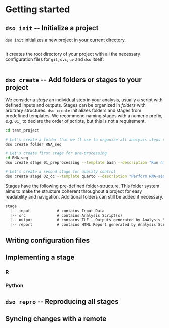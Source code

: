 # Getting started

## `dso init` -- Initialize a project

`dso init` initializes a new project in your current directory.

```{command-output} dso init test_project --description "This is a test project"

```

It creates the root directory of your project with all the necessary configuration files for `git`, `dvc`, `uv` and
`dso` itself:

```{command-output} ls -a test_project

```

## `dso create` -- Add folders or stages to your project

We consider a _stage_ an individual step in your analysis, usually a script with defined inputs and outputs.
Stages can be organized in _folders_ with arbitrary structures. `dso create` initializes folders and stages
from predefined templates. We recommend naming stages with a numeric prefix, e.g. `01_` to declare the
order of scripts, but this is not a requirement.

```bash
cd test_project

# Let's create a folder that we'll use to organize all analysis steps related to "RNA-seq"
dso create folder RNA_seq

# Let's create first stage for pre-processing
cd RNA_seq
dso create stage 01_preprocessing --template bash --description "Run nf-core/rnaseq"

# Let's create a second stage for quality control
dso create stage 02_qc --template quarto --description "Perform RNA-seq quality control"
```

Stages have the following pre-defined folder-structure. This folder system aims to make the structure coherent throughout a project for easy readability and navigation. Additional folders can still be added if necessary.

```txt
stage
  |-- input            # contains Input Data
  |-- src              # contains Analysis Script(s)
  |-- output           # contains TLF - Outputs generated by Analysis Scripts
  |-- report           # contains HTML Report generated by Analysis Scripts
```

## Writing configuration files

## Implementing a stage

### R

### Python

## `dso repro` -- Reproducing all stages

## Syncing changes with a remote
